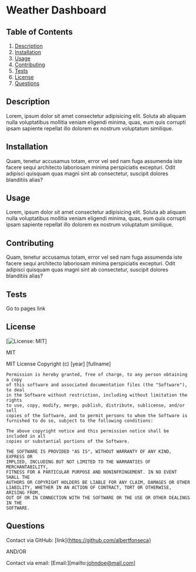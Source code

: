 # Weather Dashboard

  ## Table of Contents
  1) [Description](#description)
  2) [Installation](#installation)
  3) [Usage](#usage)
  4) [Contributing](#contributing)
  5) [Tests](#tests)
  6) [License](#license)
  7) [Questions](#questions)

  ## Description 
  Lorem, ipsum dolor sit amet consectetur adipisicing elit. Soluta ab aliquam nulla voluptatibus mollitia veniam eligendi minima, quas, eum quis corrupti ipsam sapiente repellat illo dolorem ex nostrum voluptatum similique.

  ## Installation
  Quam, tenetur accusamus totam, error vel sed nam fuga assumenda iste facere sequi architecto laboriosam minima perspiciatis excepturi. Odit adipisci quisquam quas magni sint ab consectetur, suscipit dolores blanditiis alias?

  ## Usage
  Lorem, ipsum dolor sit amet consectetur adipisicing elit. Soluta ab aliquam nulla voluptatibus mollitia veniam eligendi minima, quas, eum quis corrupti ipsam sapiente repellat illo dolorem ex nostrum voluptatum similique.

  ## Contributing
  Quam, tenetur accusamus totam, error vel sed nam fuga assumenda iste facere sequi architecto laboriosam minima perspiciatis excepturi. Odit adipisci quisquam quas magni sint ab consectetur, suscipit dolores blanditiis alias?

  ## Tests
  Go to pages link

  ## License
  [![License: MIT](https://img.shields.io/badge/License-MIT-yellow.svg)]  
  
  MIT

  MIT License
    Copyright (c) [year] [fullname]
    
    Permission is hereby granted, free of charge, to any person obtaining a copy
    of this software and associated documentation files (the "Software"), to deal
    in the Software without restriction, including without limitation the rights
    to use, copy, modify, merge, publish, distribute, sublicense, and/or sell
    copies of the Software, and to permit persons to whom the Software is
    furnished to do so, subject to the following conditions:
    
    The above copyright notice and this permission notice shall be included in all
    copies or substantial portions of the Software.
    
    THE SOFTWARE IS PROVIDED "AS IS", WITHOUT WARRANTY OF ANY KIND, EXPRESS OR
    IMPLIED, INCLUDING BUT NOT LIMITED TO THE WARRANTIES OF MERCHANTABILITY,
    FITNESS FOR A PARTICULAR PURPOSE AND NONINFRINGEMENT. IN NO EVENT SHALL THE
    AUTHORS OR COPYRIGHT HOLDERS BE LIABLE FOR ANY CLAIM, DAMAGES OR OTHER
    LIABILITY, WHETHER IN AN ACTION OF CONTRACT, TORT OR OTHERWISE, ARISING FROM,
    OUT OF OR IN CONNECTION WITH THE SOFTWARE OR THE USE OR OTHER DEALINGS IN THE
    SOFTWARE.
    

  ## Questions

  Contact via GitHub:
  [link]{https://github.com/albertfonseca}

  AND/OR

  Contact via email:
  [Email:][mailto:johndoe@mail.com]
